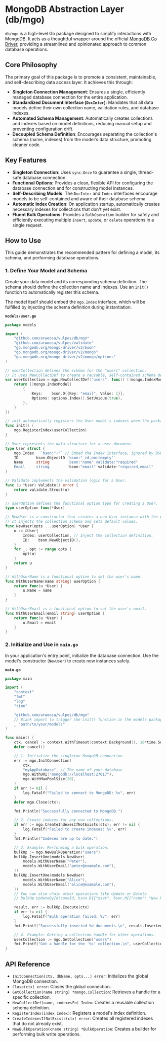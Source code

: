 # MongoDB Abstraction Layer (db/mgo)

`db/mgo` is a high-level Go package designed to simplify interactions with MongoDB. It acts as a thoughtful wrapper around the official [MongoDB Go Driver](https://github.com/mongodb/mongo-go-driver), providing a streamlined and opinionated approach to common database operations.

## Core Philosophy

The primary goal of this package is to promote a consistent, maintainable, and self-describing data access layer. It achieves this through:

- **Singleton Connection Management**: Ensures a single, efficiently managed database connection for the entire application.
- **Standardized Document Interface (`DocInter`)**: Mandates that all data models define their own collection name, validation rules, and database indexes.
- **Automated Schema Management**: Automatically creates collections and indexes based on model definitions, reducing manual setup and preventing configuration drift.
- **Decoupled Schema Definition**: Encourages separating the collection's schema (name, indexes) from the model's data structure, promoting cleaner code.

## Key Features

- **Singleton Connection**: Uses `sync.Once` to guarantee a single, thread-safe database connection.
- **Functional Options**: Provides a clean, flexible API for configuring the database connection and for constructing model instances.
- **Self-Describing Models**: The `DocInter` and `Index` interfaces encourage models to be self-contained and aware of their database schema.
- **Automatic Index Creation**: On application startup, automatically creates necessary indexes for collections that don't yet exist.
- **Fluent Bulk Operations**: Provides a `BulkOperation` builder for safely and efficiently executing multiple `insert`, `update`, or `delete` operations in a single request.

## How to Use

This guide demonstrates the recommended pattern for defining a model, its schema, and performing database operations.

### 1. Define Your Model and Schema

Create your data model and its corresponding schema definition. The schema should define the collection name and indexes. Use an `init()` function to automatically register this schema.

The model itself should embed the `mgo.Index` interface, which will be fulfilled by injecting the schema definition during instantiation.

**`models/user.go`**
```go
package models

import (
	"github.com/arwoosa/vulpes/db/mgo"
	"github.com/arwoosa/vulpes/validate"
	"go.mongodb.org/mongo-driver/v2/bson"
	"go.mongodb.org/mongo-driver/v2/mongo"
	"go.mongodb.org/mongo-driver/v2/mongo/options"
)

// userCollection defines the schema for the "users" collection.
// It uses NewCollectDef to create a reusable, self-contained schema definition.
var userCollection = mgo.NewCollectDef("users", func() []mongo.IndexModel {
	return []mongo.IndexModel{
		{
			Keys:    bson.D{{Key: "email", Value: 1}},
			Options: options.Index().SetUnique(true),
		},
	}
})

// init automatically registers the User model's indexes when the package is imported.
func init() {
	mgo.RegisterIndex(userCollection)
}

// User represents the data structure for a user document.
type User struct {
	mgo.Index   `bson:"-"` // Embed the Index interface, ignored by BSON marshalling.
	ID        bson.ObjectID `bson:"_id,omitempty"`
	Name      string        `bson:"name" validate:"required"
	Email     string        `bson:"email" validate:"required,email"
}

// Validate implements the validation logic for a User.
func (u *User) Validate() error {
	return validate.Struct(u)
}

// userOption defines the functional option type for creating a User.
type userOption func(*User)

// NewUser is a constructor that creates a new User instance with the given options.
// It injects the collection schema and sets default values.
func NewUser(opts ...userOption) *User {
	u := &User{
		Index: userCollection, // Inject the collection definition.
		ID:    bson.NewObjectID(),
	}
	for _, opt := range opts {
		opt(u)
	}
	return u
}

// WithUserName is a functional option to set the user's name.
func WithUserName(name string) userOption {
	return func(u *User) {
		u.Name = name
	}
}

// WithUserEmail is a functional option to set the user's email.
func WithUserEmail(email string) userOption {
	return func(u *User) {
		u.Email = email
	}
}
```

### 2. Initialize and Use in `main.go`

In your application's entry point, initialize the database connection. Use the model's constructor (`NewUser`) to create new instances safely.

**`main.go`**
```go
package main

import (
	"context"
	"fmt"
	"log"
	"time"

	"github.com/arwoosa/vulpes/db/mgo"
	// Blank import to trigger the init() function in the models package.
	_ "path/to/your/models"
)

func main() {
	ctx, cancel := context.WithTimeout(context.Background(), 10*time.Second)
	defer cancel()

	// 1. Initialize the singleton MongoDB connection.
	err := mgo.InitConnection(
		ctx,
		"myAppDatabase", // The name of your database
		mgo.WithURI("mongodb://localhost:27017"),
		mgo.WithMaxPoolSize(20),
	)
	if err != nil {
		log.Fatalf("Failed to connect to MongoDB: %v", err)
	}
	defer mgo.Close(ctx);

	fmt.Println("Successfully connected to MongoDB.")

	// 2. Create indexes for any new collections.
	if err := mgo.CreateIndexesIfNotExists(ctx); err != nil {
		log.Fatalf("Failed to create indexes: %v", err)
	}
	fmt.Println("Indexes are up to date.")

	// 3. Example: Performing a bulk operation.
	bulkOp := mgo.NewBulkOperation("users")
	bulkOp.InsertOne(models.NewUser(
		models.WithUserName("Peter"),
		models.WithUserEmail("peter@example.com"),
	))
	bulkOp.InsertOne(models.NewUser(
		models.WithUserName("Alice"),
		models.WithUserEmail("alice@example.com"),
	))
	// You can also chain other operations like Update or Delete
	// bulkOp.UpdateById(someId, bson.D{{"$set", bson.M{{"name": "New Name"}}}})

	result, err := bulkOp.Execute(ctx)
	if err != nil {
		log.Fatalf("Bulk operation failed: %v", err)
	}
	fmt.Printf("Successfully inserted %d documents.\n", result.InsertedCount)

	// 4. Example: Getting a collection handle for other operations.
	userCollection := mgo.GetCollection("users")
	fmt.Printf("Got a handle for the '%s' collection.\n", userCollection.Name())
}
```

## API Reference

- `InitConnection(ctx, dbName, opts...) error`: Initializes the global MongoDB connection.
- `Close(ctx) error`: Closes the global connection.
- `GetCollection(name string) *mongo.Collection`: Retrieves a handle for a specific collection.
- `NewCollectDef(name, indexesFn) Index`: Creates a reusable collection schema definition.
- `RegisterIndex(index Index)`: Registers a model's index definition.
- `CreateIndexesIfNotExists(ctx) error`: Creates all registered indexes that do not already exist.
- `NewBulkOperation(cname string) *BulkOperation`: Creates a builder for performing bulk write operations.
